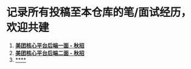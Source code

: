 # 记录所有投稿至本仓库的笔/面试经历，欢迎共建

1. [**美团核心平台后端一面 - 秋招**](./美团核心平台后端一面.md)
2. [**美团核心平台后端二面 - 秋招**](./美团核心平台后端二面.md)
3. [****](./xxxx.md)